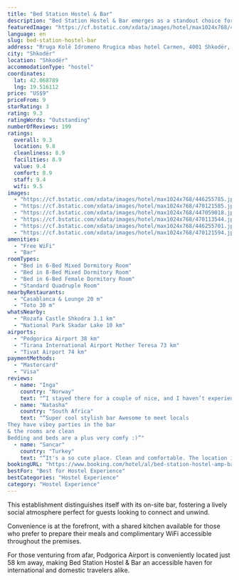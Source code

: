 ```yaml
---
title: "Bed Station Hostel & Bar"
description: "Bed Station Hostel & Bar emerges as a standout choice for travelers seeking a vibrant stay in Shkodër, situated within the scenic Shkoder County and a mere 49 km from the Port of Bar."
featuredImage: "https://cf.bstatic.com/xdata/images/hotel/max1024x768/446255785.jpg?k=43112ee96d0c24778292f383458b5bfe11391b4079c8f2539dd26676b9ebd280&o=&hp=1"
language: en
slug: bed-station-hostel-bar
address: "Rruga Kolë Idromeno Rrugica mbas hotel Carmen, 4001 Shkodër, Albania"
city: "Shkodër"
location: "Shkodër"
accommodationType: "hostel"
coordinates:
  lat: 42.068789
  lng: 19.516112
price: "US$9"
priceFrom: 9
starRating: 3
rating: 9.3
ratingWords: "Outstanding"
numberOfReviews: 199
ratings:
  overall: 9.3
  location: 9.8
  cleanliness: 8.9
  facilities: 8.9
  value: 9.4
  comfort: 8.9
  staff: 9.4
  wifi: 9.5
images:
  - "https://cf.bstatic.com/xdata/images/hotel/max1024x768/446255785.jpg?k=43112ee96d0c24778292f383458b5bfe11391b4079c8f2539dd26676b9ebd280&o=&hp=1"
  - "https://cf.bstatic.com/xdata/images/hotel/max1024x768/470121585.jpg?k=4dc99570107ec2081e4dedc1b7a17a9412f14e151d6e08aead544308745e33f3&o=&hp=1"
  - "https://cf.bstatic.com/xdata/images/hotel/max1024x768/447059018.jpg?k=dfa3f9e7f5112a0e0f924cf53e5e8d02bd8ec9e7e0a5df02922272b76cd0a0cb&o=&hp=1"
  - "https://cf.bstatic.com/xdata/images/hotel/max1024x768/470113544.jpg?k=6203deb95267a324a09859da352e256dcdf5cf374b70418fbd665a150b305b2c&o=&hp=1"
  - "https://cf.bstatic.com/xdata/images/hotel/max1024x768/446255701.jpg?k=d37f5ae5914ce97fe404e498d133df55f8de117b06515e16c825df30a4a082be&o=&hp=1"
  - "https://cf.bstatic.com/xdata/images/hotel/max1024x768/470121594.jpg?k=408a90668f353aeb4124285395d6f0637208f5247d8ec4bac405ad3daacc0855&o=&hp=1"
amenities:
  - "Free WiFi"
  - "Bar"
roomTypes:
  - "Bed in 6-Bed Mixed Dormitory Room"
  - "Bed in 8-Bed Mixed Dormitory Room"
  - "Bed in 6-Bed Female Dormitory Room"
  - "Standard Quadruple Room"
nearbyRestaurants:
  - "Casablanca & Lounge 20 m"
  - "Toto 30 m"
whatsNearby:
  - "Rozafa Castle Shkodra 3.1 km"
  - "National Park Skadar Lake 10 km"
airports:
  - "Podgorica Airport 38 km"
  - "Tirana International Airport Mother Teresa 73 km"
  - "Tivat Airport 74 km"
paymentMethods:
  - "Mastercard"
  - "Visa"
reviews:
  - name: "Inga"
    country: "Norway"
    text: "“I stayed there for a couple of nice, and I haven’t experienced the below described disturbing sound from the bar- there was the music, but it has stopped before the midnight. Clean rooms, pretty spacious room (comparing with ex. hostels in...”"
  - name: "Natasha"
    country: "South Africa"
    text: "“Super cool stylish bar Awesome to meet locals
They have vibey parties in the bar
& the rooms are clean
Bedding and beds are a plus very comfy :)”"
  - name: "Sancar"
    country: "Turkey"
    text: "“It's a so cute place. Clean and comfortable. The location is the best. I highly recommend to stay at this hostel.”"
bookingURL: "https://www.booking.com/hotel/al/bed-station-hostel-amp-bar.en-gb.html?aid=8035640"
bestFor: "Best for Hostel Experience"
bestCategories: "Hostel Experience"
category: "Hostel Experience"
---
```


This establishment distinguishes itself with its on-site bar, fostering a lively social atmosphere perfect for guests looking to connect and unwind. 

Convenience is at the forefront, with a shared kitchen available for those who prefer to prepare their meals and complimentary WiFi accessible throughout the premises. 

For those venturing from afar, Podgorica Airport is conveniently located just 58 km away, making Bed Station Hostel & Bar an accessible haven for international and domestic travelers alike.